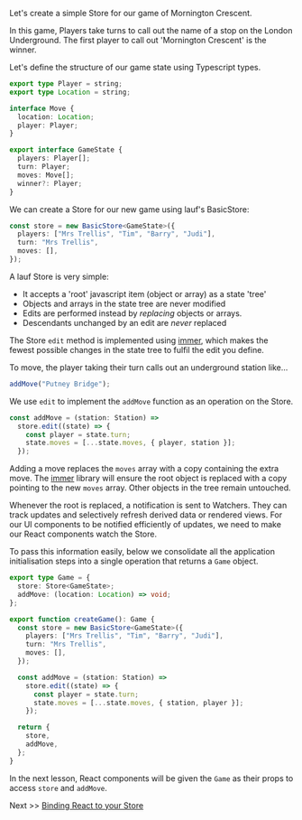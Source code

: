 Let's create a simple Store for our game of Mornington Crescent.

In this game, Players take turns to call out the name of a stop on the London Underground. The first player to call out 'Mornington Crescent' is the winner.

Let's define the structure of our game state using Typescript types.

```typescript
export type Player = string;
export type Location = string;

interface Move {
  location: Location;
  player: Player;
}

export interface GameState {
  players: Player[];
  turn: Player;
  moves: Move[];
  winner?: Player;
}
```

We can create a Store for our new game using lauf's BasicStore:

```typescript
const store = new BasicStore<GameState>({
  players: ["Mrs Trellis", "Tim", "Barry", "Judi"],
  turn: "Mrs Trellis",
  moves: [],
});
```

A lauf Store is very simple:

- It accepts a 'root' javascript item (object or array) as a state 'tree'
- Objects and arrays in the state tree are never modified
- Edits are performed instead by _replacing_ objects or arrays.
- Descendants unchanged by an edit are _never_ replaced

The Store `edit` method is implemented using [immer](https://immerjs.github.io/immer/), which makes the fewest possible changes in the state tree to fulfil the edit you define.

To move, the player taking their turn calls out an underground station like...

```typescript
addMove("Putney Bridge");
```

We use `edit` to implement the `addMove` function as an operation on the Store.

```typescript
const addMove = (station: Station) =>
  store.edit((state) => {
    const player = state.turn;
    state.moves = [...state.moves, { player, station }];
  });
```

Adding a move replaces the `moves` array with a copy containing the extra move. The [immer](https://immerjs.github.io/immer/) library will ensure the root object is replaced with a copy pointing to the new `moves` array. Other objects in the tree remain untouched.

Whenever the root is replaced, a notification is sent to Watchers. They can track updates and selectively refresh derived data or rendered views. For our UI components to be notified efficiently of updates, we need to make our React components watch the Store.

To pass this information easily, below we consolidate all the application initialisation steps into a single operation that returns a `Game` object.

```typescript
export type Game = {
  store: Store<GameState>;
  addMove: (location: Location) => void;
};

export function createGame(): Game {
  const store = new BasicStore<GameState>({
    players: ["Mrs Trellis", "Tim", "Barry", "Judi"],
    turn: "Mrs Trellis",
    moves: [],
  });

  const addMove = (station: Station) =>
    store.edit((state) => {
      const player = state.turn;
      state.moves = [...state.moves, { station, player }];
    });

  return {
    store,
    addMove,
  };
}
```

In the next lesson, React components will be given the `Game` as their props to access `store` and `addMove`.

Next >> [Binding React to your Store](./bindingReact.md)
